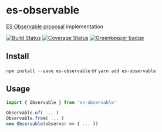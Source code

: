 # es-observable

[ES Observable proposal](https://github.com/tc39/proposal-observable) implementation

[![Build Status][status-img]][status-url]
[![Coverage Status](https://coveralls.io/repos/github/bigslycat/es-observable/badge.svg?branch=master)](https://coveralls.io/github/bigslycat/es-observable?branch=master)
[![Greenkeeper badge](https://badges.greenkeeper.io/bigslycat/es-observable.svg)](https://greenkeeper.io/)

## Install

`npm install --save es-observable` or `yarn add es-observable`

## Usage

```js
import { Observable } from 'es-observable'

Observable.of( ... )
Observable.from( ... )
new Observable(observer => { ... })
```

[status-url]: https://travis-ci.org/bigslycat/es-observable
[status-img]: https://travis-ci.org/bigslycat/es-observable.svg?branch=master
